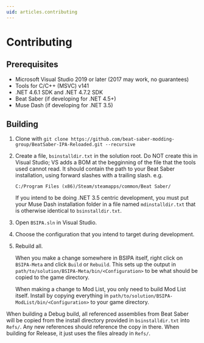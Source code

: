 ```yaml
---
uid: articles.contributing
---
```


# Contributing

## Prerequisites

- Microsoft Visual Studio 2019 or later (2017 may work, no guarantees)
- Tools for C/C++ (MSVC) v141
- .NET 4.6.1 SDK and .NET 4.7.2 SDK
- Beat Saber (if developing for .NET 4.5+)
- Muse Dash (if developing for .NET 3.5)

## Building

1. Clone with `git clone https://github.com/beat-saber-modding-group/BeatSaber-IPA-Reloaded.git --recursive`
2. Create a file, `bsinstalldir.txt` in the solution root. Do NOT create this in Visual Studio; VS adds a BOM at the begginning of the file that the tools used cannot read.
   It should contain the path to your Beat Saber installation, using forward slashes with a trailing slash. e.g.

   ```
   C:/Program Files (x86)/Steam/steamapps/common/Beat Saber/
   ```

   If you intend to be doing .NET 3.5 centric development, you must put your Muse Dash installation folder in a file named `mdinstalldir.txt` that is otherwise identical to
   `bsinstalldir.txt`.

3. Open `BSIPA.sln` in Visual Studio.
4. Choose the configuration that you intend to target during development.
5. Rebuild all.

   When you make a change somewhere in BSIPA itself, right click on `BSIPA-Meta` and click `Build` or `Rebuild`. This sets up the output in `path/to/solution/BSIPA-Meta/bin/<Configuration>` to be what
   should be copied to the game directory.

   When making a change to Mod List, you only need to build Mod List itself. Install by copying everything in `path/to/solution/BSIPA-ModList/bin/<Configuration>` to your game
   directory.

When building a Debug build, all referenced assemblies from Beat Saber will be copied from the install directory provided in `bsinstalldir.txt` into `Refs/`. Any new references
should reference the copy in there. When building for Release, it just uses the files already in `Refs/`.
